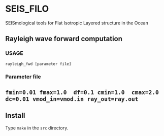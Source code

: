 # SEIS_FILO
SEISmological tools for Flat Isotropic Layered structure in the Ocean

## Rayleigh wave forward computation
### USAGE
`rayleigh_fwd [parameter file]`
### Parameter file

`
fmin=0.01 fmax=1.0  df=0.1
cmin=1.0  cmax=2.0  dc=0.01
vmod_in=vmod.in
ray_out=ray.out
`
---

## Install
Type `make` in the `src` directory.
